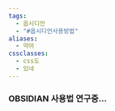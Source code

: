 ```yaml
---
tags:
  - 옵시디언
  - "#옵시디언사용방법"
aliases:
  - 약어
cssclasses:
  - css도
  - 있네
---
```

	
### OBSIDIAN 사용법 연구중...
